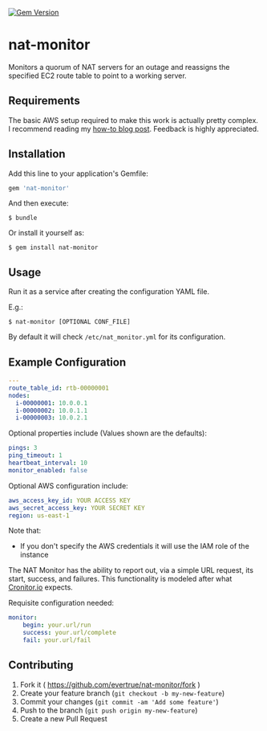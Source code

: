 [![Gem Version](https://badge.fury.io/rb/nat-monitor.svg)](http://badge.fury.io/rb/nat-monitor)

# nat-monitor

Monitors a quorum of NAT servers for an outage and reassigns the specified EC2 route table to point to a working server.

## Requirements

The basic AWS setup required to make this work is actually pretty complex. I recommend reading my [how-to blog post](http://evertrue.github.io/blog/2015/07/06/the-right-way-to-set-up-nat-in-ec2/). Feedback is highly appreciated.

## Installation

Add this line to your application's Gemfile:

```ruby
gem 'nat-monitor'
```

And then execute:

    $ bundle

Or install it yourself as:

    $ gem install nat-monitor

## Usage

Run it as a service after creating the configuration YAML file.

E.g.:

    $ nat-monitor [OPTIONAL CONF_FILE]

By default it will check `/etc/nat_monitor.yml` for its configuration.

## Example Configuration

```yaml
---
route_table_id: rtb-00000001
nodes:
  i-00000001: 10.0.0.1
  i-00000002: 10.0.1.1
  i-00000003: 10.0.2.1
```

Optional properties include (Values shown are the defaults):

```yaml
pings: 3
ping_timeout: 1
heartbeat_interval: 10
monitor_enabled: false
```

Optional AWS configuration include:

```yaml
aws_access_key_id: YOUR ACCESS KEY
aws_secret_access_key: YOUR SECRET KEY
region: us-east-1
```

Note that:

- If you don't specify the AWS credentials it will use the IAM role of the instance

The NAT Monitor has the ability to report out, via a simple URL request, its start, success, and failures. This functionality is modeled after what [Cronitor.io](http://cronitor.io) expects.

Requisite configuration needed:

```yaml
monitor:
    begin: your.url/run
    success: your.url/complete
    fail: your.url/fail
```

## Contributing

1. Fork it ( https://github.com/evertrue/nat-monitor/fork )
2. Create your feature branch (`git checkout -b my-new-feature`)
3. Commit your changes (`git commit -am 'Add some feature'`)
4. Push to the branch (`git push origin my-new-feature`)
5. Create a new Pull Request
